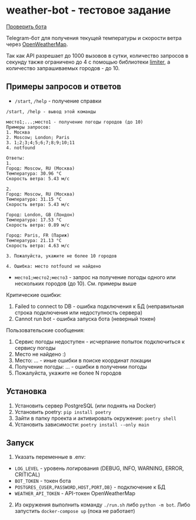 # weather-bot - тестовое задание

[Проверить бота](https://t.me/naboka_weather_bot)

Telegram-бот для получения текущей температуры и скорости ветра через [OpenWeatherMap](https://openweathermap.org).

Так как API разрешает до 1000 вызовов в сутки, количество запросов в секунду также ограничено до 4 с помощью библиотеки [limiter](https://pypi.org/project/limiter/), а количество запрашиваемых городов - до 10.

## Примеры запросов и ответов
- `/start`, `/help` - получение справки
```
/start, /help - вывод этой команды

место1;...;место1 - получение погоды городов (до 10)
Примеры запросов:
1. Москва
2. Moscow; London; Paris
3. 1;2;3;4;5;6;7;8;9;10;11
4. notfound

Ответы:
1.
Город: Moscow, RU (Москва)
Температура: 30.96 °C
Скорость ветра: 5.43 м/с

2.
Город: Moscow, RU (Москва)
Температура: 31.15 °C
Скорость ветра: 5.43 м/с

Город: London, GB (Лондон)
Температура: 17.53 °C
Скорость ветра: 0.89 м/с

Город: Paris, FR (Париж)
Температура: 21.13 °C
Скорость ветра: 4.63 м/с

3. Пожалуйста, укажите не более 10 городов

4. Ошибка: место notfound не найдено
```
- `место1;место2;место3` - запрос на получение погоды одного или нескольких городов (до 10). См. примеры выше

Критические ошибки:
1. Failed to connect to DB - ошибка подключения к БД (неправильная строка подключения или недоступность сервера)
2. Cannot run bot - ошибка запуска бота (неверный токен)

Пользовательские сообщения:
1. Сервис погоды недоступен - исчерпание попыток подключиться к сервису погоды
2. Место не найдено :)
3. Место: ... - иные ошибки в поиске координат локации
4. Получение погоды: ... - ошибки в получении погоды
5. Пожалуйста, укажите не более N городов

## Установка
1. Установить сервер PostgreSQL (или поднять на Docker)
2. Установить poetry: `pip install poetry`
3. Зайти в папку проекта и активировать окружение: `poetry shell`
4. Установить зависимости: `poetry install --only main`

## Запуск
1. Указать переменные в .env:
  - `LOG_LEVEL` - уровень логирования (DEBUG, INFO, WARNING, ERROR, CRITICAL)
  - `BOT_TOKEN` - токен бота
  - `POSTGRES_{USER,PASSWORD,HOST,PORT,DB}` - подключение к БД
  - `WEATHER_API_TOKEN` - API-токен OpenWeatherMap
2. Из окружения выполнить команду `./run.sh` либо `python -m bot`. Либо запустить `docker-compose up` (пока не работает)
